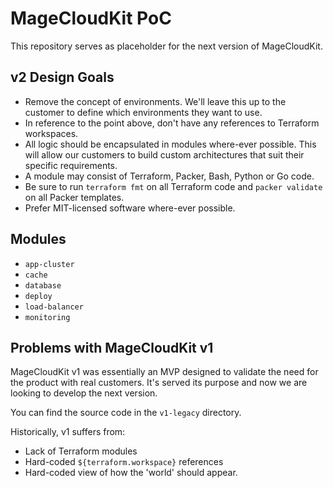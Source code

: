 # MageCloudKit PoC

This repository serves as placeholder for the next version of MageCloudKit.

## v2 Design Goals

 * Remove the concept of environments. We'll leave this up to the customer to define which environments they want to use.
 * In reference to the point above, don't have any references to Terraform workspaces.
 * All logic should be encapsulated in modules where-ever possible. This will allow our customers to build custom architectures that suit their specific requirements.
 * A module may consist of Terraform, Packer, Bash, Python or Go code.
 * Be sure to run `terraform fmt` on all Terraform code and `packer validate` on all Packer templates.
 * Prefer MIT-licensed software where-ever possible.

## Modules

 * `app-cluster`
 * `cache`
 * `database`
 * `deploy`
 * `load-balancer`
 * `monitoring`

## Problems with MageCloudKit v1

MageCloudKit v1 was essentially an MVP designed to validate the need for the product with real customers. It's served its purpose and now we are looking to develop the next version.

You can find the source code in the `v1-legacy` directory.

Historically, v1 suffers from:

 * Lack of Terraform modules
 * Hard-coded `${terraform.workspace}` references
 * Hard-coded view of how the 'world' should appear.
